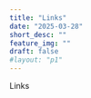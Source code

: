 ```yaml
---
title: "Links"
date: "2025-03-28"
short_desc: ""
feature_img: ""
draft: false
#layout: "p1"
---
```


Links
